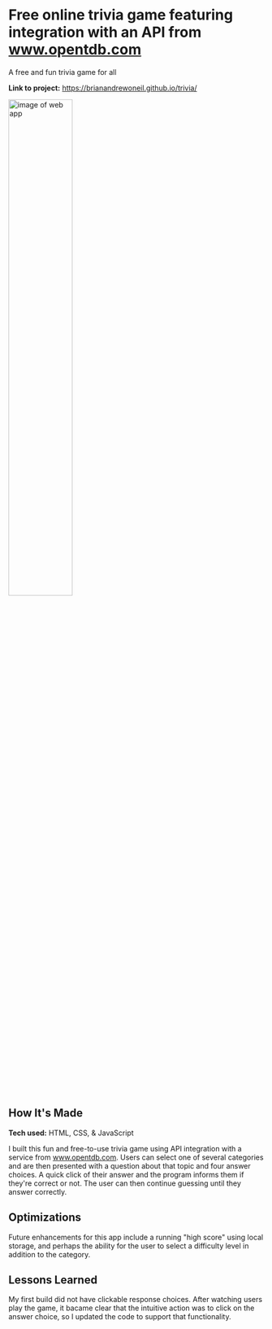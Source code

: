 # Free online trivia game featuring integration with an API from www.opentdb.com
A free and fun trivia game for all

**Link to project:** https://brianandrewoneil.github.io/trivia/

<img alt="image of web app" src="https://brianandrewoneil.github.io/trivia/img/trivia.PNG" width=50%>

## How It's Made

**Tech used:** HTML, CSS, & JavaScript

I built this fun and free-to-use trivia game using API integration with a service from www.opentdb.com. Users can select one of several categories and are then presented with a question about that topic and four answer choices. A quick click of their answer and the program informs them if they're correct or not. The user can then continue guessing until they answer correctly.

## Optimizations
Future enhancements for this app include a running "high score" using local storage, and perhaps the ability for the user to select a difficulty level in addition to the category.

## Lessons Learned
My first build did not have clickable response choices. After watching users play the game, it bacame clear that the intuitive action was to click on the answer choice, so I updated the code to support that functionality.
